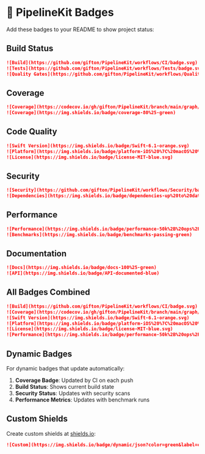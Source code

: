 # 📛 PipelineKit Badges

Add these badges to your README to show project status:

## Build Status
```markdown
![Build](https://github.com/gifton/PipelineKit/workflows/CI/badge.svg)
![Tests](https://github.com/gifton/PipelineKit/workflows/Tests/badge.svg)
![Quality Gates](https://github.com/gifton/PipelineKit/workflows/Quality%20Gates/badge.svg)
```

## Coverage
```markdown
![Coverage](https://codecov.io/gh/gifton/PipelineKit/branch/main/graph/badge.svg)
![Coverage](https://img.shields.io/badge/coverage-80%25-green)
```

## Code Quality
```markdown
![Swift Version](https://img.shields.io/badge/Swift-6.1-orange.svg)
![Platform](https://img.shields.io/badge/platform-iOS%20%7C%20macOS%20%7C%20Linux-lightgrey.svg)
![License](https://img.shields.io/badge/license-MIT-blue.svg)
```

## Security
```markdown
![Security](https://github.com/gifton/PipelineKit/workflows/Security/badge.svg)
![Dependencies](https://img.shields.io/badge/dependencies-up%20to%20date-green.svg)
```

## Performance
```markdown
![Performance](https://img.shields.io/badge/performance-50k%2B%20ops%2Fsec-brightgreen)
![Benchmarks](https://img.shields.io/badge/benchmarks-passing-green)
```

## Documentation
```markdown
![Docs](https://img.shields.io/badge/docs-100%25-green)
![API](https://img.shields.io/badge/API-documented-blue)
```

## All Badges Combined

```markdown
![Build](https://github.com/gifton/PipelineKit/workflows/CI/badge.svg)
![Coverage](https://codecov.io/gh/gifton/PipelineKit/branch/main/graph/badge.svg)
![Swift Version](https://img.shields.io/badge/Swift-6.1-orange.svg)
![Platform](https://img.shields.io/badge/platform-iOS%20%7C%20macOS%20%7C%20Linux-lightgrey.svg)
![License](https://img.shields.io/badge/license-MIT-blue.svg)
![Performance](https://img.shields.io/badge/performance-50k%2B%20ops%2Fsec-brightgreen)
```

## Dynamic Badges

For dynamic badges that update automatically:

1. **Coverage Badge**: Updated by CI on each push
2. **Build Status**: Shows current build state
3. **Security Status**: Updates with security scans
4. **Performance Metrics**: Updates with benchmark runs

## Custom Shields

Create custom shields at [shields.io](https://shields.io):

```markdown
![Custom](https://img.shields.io/badge/dynamic/json?color=green&label=coverage&query=$.total&url=https://your-api.com/coverage.json)
```
